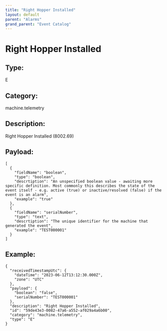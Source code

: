 ```yaml
---
title: "Right Hopper Installed"
layout: default
parent: "Alarms"
grand_parent: "Event Catalog"
---
```


# Right Hopper Installed

## Type:

E

## Category:

machine.telemetry

## Description: 

Right Hopper Installed (8002.69)

## Payload:

```
[
  {
    "fieldName": "boolean",
    "type": "boolean",
    "descrtiption": "An unspecified boolean value - awaiting more specific definition. Most commonly this describes the state of the event itself - e.g. active (true) or inactive/resolved (false) if the event is an alarm",
    "example": "true"
  },
  {
    "fieldName": "serialNumber",
    "type": "text",
    "descrtiption": "The unique identifier for the machine that generated the event",
    "example": "TEST000001"
  }
]
```

## Example:

```
{
  "receivedTimestampUtc": {
    "dateTime": "2023-06-12T13:12:30.000Z",
    "zone": "UTC"
  },
  "payload": {
    "boolean": "false",
    "serialNumber": "TEST000001"
  },
  "description": "Right Hopper Installed",
  "id": "59de43e3-0082-47a6-a552-af029a4a6b00",
  "category": "machine.telemetry",
  "type": "E"
}
```
